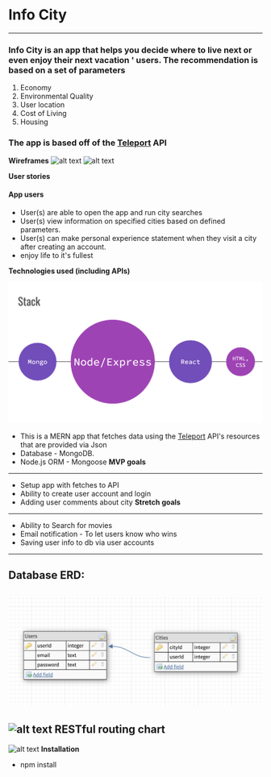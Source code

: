 # Info City
***

### **Info City** is an app that helps you decide where to live next or even enjoy their next vacation ' users. The recommendation is based on a set of parameters
1. Economy
2. Environmental Quality
3. User location
4. Cost of Living
5. Housing
### The app is based off of the [Teleport](https://developers.teleport.org/) API

**Wireframes**
![alt text](public/images/login.png)
![alt text](public/images/dashboatd.png)

**User stories**
#### App users
- User(s) are able to open the app and run city searches
- User(s) view information on specified cities based on defined parameters.
- User(s) can make personal experience statement when they visit a city  after creating an account.
- enjoy life to it's fullest

**Technologies used (including APIs)**

![alt text](tech.png)
- This is a MERN app that fetches data using the [Teleport](https://developers.teleport.org/) API's resources that are provided via Json
- Database - MongoDB.
- Node.js ORM - Mongoose
**MVP goals**
---
- Setup app with fetches to API
- Ability to create user account and login
- Adding user comments about city
**Stretch goals**
---
- Ability to Search for movies
- Email notification - To let users know who wins
- Saving user info to db via user accounts

---
## **Database ERD:**

![alt text](erd.png)
---
![alt text](public/images/erdme.png)
**RESTful routing chart**
---
![alt text](public/images/routes.png)
**Installation**
- npm install
